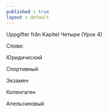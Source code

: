 ```yaml
---
published : true
layout : default
---
```


Uppgifter från Kapitel Четыре (Урок 4)

Слови:

Юридический

Спортивный

Экзамен

Копенгаген

Апельсиновый

